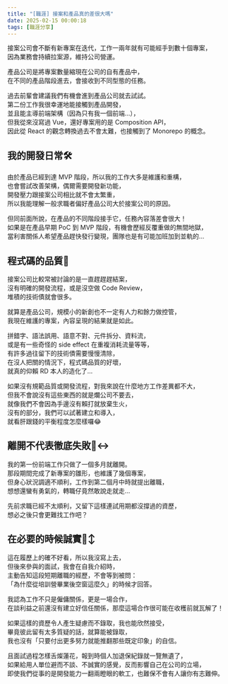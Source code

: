 ```yaml
---
title: "[職涯] 接案和產品真的差很大嗎"
date: 2025-02-15 00:00:18
tags: [職涯分享]
---
```


<!-- truncate -->

接案公司會不斷有新專案在迭代，工作一兩年就有可能經手到數十個專案，  
因為業務會持續拉案源，維持公司營運。  

產品公司是將專案數量縮現在公司的自有產品中，  
在不同的產品階段進去，會接收到不同型態的任務。

<!-- more -->

過去前輩會建議我們有機會進到產品公司就去試試。  
第二份工作我很幸運地能接觸到產品開發，  
並且能主導前端架構（因為只有我一個前端...），  
但我從來沒寫過 Vue，還好專案用的是 Composition API，  
因此從 React 的觀念轉換過去不會太難，也接觸到了 Monorepo 的概念。  

## 我的開發日常🛠️ 

由於產品已經到達 MVP 階段，所以我的工作大多是維護和重構，  
也會嘗試改善架構，偶爾需要開發新功能，  
開發壓力跟接案公司相比就不會太繁重，  
所以我能理解一般求職者偏好產品公司大於接案公司的原因。  

但同前面所說，在產品的不同階段接手它，任務內容落差會很大！  
如果是在產品早期 PoC 到 MVP 階段，有機會歷經反覆重做的無間地獄，  
當利害關係人希望產品趕快發行變現，團隊也是有可能加班加到並軌的...  

## 程式碼的品質🧐 

接案公司比較常被討論的是一直趕趕趕結案，  
沒有明確的開發流程，或是沒空做 Code Review，  
堆積的技術債就會很多。  

就算是產品公司，規模小的新創也不一定有人力和餘力做控管，  
我現在維護的專案，內容呈現的結果就是如此。  

拼錯字、語法誤用、語意不對、元件拆分、資料流，  
或是有一些奇怪的 side effect 在重複消耗流量等等，  
有許多過往留下的技術債需要慢慢清除，  
在沒人把關的情況下，程式碼品質的好壞，  
就真的仰賴 RD 本人的造化了...

如果沒有規範品質或開發流程，對我來說在什麼地方工作差異都不大，  
但我不會說沒有這些東西的就是爛公司不要去，  
就像我們不會因為手邊沒有賴打就放棄生火，  
沒有的部分，我們可以試著建立和導入，  
就看肝跟錢的平衡程度怎麼樣囉😂


## 離開不代表徹底失敗🙂‍↔️ 

我的第一份前端工作只做了一個多月就離開。  
那段期間完成了新專案的雛形，也維護了幾個專案，  
但身心狀況調適不順利，工作到第二個月中時就提出離職，  
想想還蠻有勇氣的，轉職仔竟然敢說走就走...  

先前求職已經不太順利，又留下這樣連試用期都沒撐過的資歷，  
想必之後只會更難找工作吧？  


## 在必要的時候誠實🙂‍↕️ 

這在履歷上的確不好看，所以我沒寫上去，  
但後來參與的面試，我會在自我介紹時，  
主動告知這段短期離職的經歷，不會等到被問：  
「為什麼從培訓營畢業後空窗這麼久」的時候才回答。  

我認為工作不只是僱傭關係，更是一場合作，  
在談利益之前還沒有建立好信任關係，那麼這場合作很可能在收穫前就瓦解了！  

如果這樣的資歷令人產生疑慮而不錄取，我也能欣然接受，  
畢竟彼此留有太多質疑的話，就算能被錄取，  
我也沒有「只要付出更多努力就能推翻那些既定印象」的自信。  

且面試過程怎樣舌燦蓮花，報到時個人加退保紀錄就一覽無遺了，  
如果給用人單位避而不談、不誠實的感覺，反而影響自己在公司的立場，  
即使我們從事的是開發能力一翻兩瞪眼的軟工，也難保不會有人讓你有志難伸。  